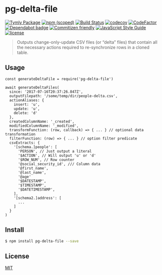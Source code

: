 # pg-delta-file
[![Tymly Package](https://img.shields.io/badge/tymly-package-blue.svg)](https://tymly.io/)
[![npm (scoped)](https://img.shields.io/npm/v/@wmfs/pg-delta-file.svg)](https://www.npmjs.com/package/@wmfs/pg-delta-file)
[![Build Status](https://travis-ci.org/wmfs/pg-delta-file.svg?branch=master)](https://travis-ci.org/wmfs/pg-delta-file)
[![codecov](https://codecov.io/gh/wmfs/pg-delta-file/branch/master/graph/badge.svg)](https://codecov.io/gh/wmfs/pg-delta-file)
[![CodeFactor](https://www.codefactor.io/repository/github/wmfs/pg-delta-file/badge)](https://www.codefactor.io/repository/github/wmfs/pg-delta-file)
[![Dependabot badge](https://img.shields.io/badge/Dependabot-active-brightgreen.svg)](https://dependabot.com/)
[![Commitizen friendly](https://img.shields.io/badge/commitizen-friendly-brightgreen.svg)](http://commitizen.github.io/cz-cli/)
[![JavaScript Style Guide](https://img.shields.io/badge/code_style-standard-brightgreen.svg)](https://standardjs.com)
[![license](https://img.shields.io/github/license/mashape/apistatus.svg)](https://github.com/wmfs/tymly/blob/master/packages/pg-concat/LICENSE)




> Outputs change-only-update CSV files (or “delta” files) that contain all the necessary actions required to re-synchronize rows in a cloned table.

## Usage

```
const generateDeltaFile = require('pg-delta-file')

await generateDeltaFiles(
  since: '2017-07-16T20:37:26.847Z',
  outputFilepath: '/some/temp/dir/people-delta.csv',
  actionAliases: {
    insert: 'u',
    update: 'u',
    delete: 'd'
  },
  createdColumnName: '_created',
  modifiedColumnName: '_modified',
  transformFunction: (row, callback) => { ... } // optional data transformation
  filterFunction: (row) => { ... } // option filter predicate
  csvExtracts: {
    '[schema.]people': [
      'PERSON', // Just output a literal
      '$ACTION', // Will output 'u' or 'd'
      '$ROW_NUM', // Row counter
      '@social_security_id', /// Column data
      '@first_name',
      '@last_name',
      '@age'
      '$DATESTAMP',
      '$TIMESTAMP',
      '$DATETIMESTAMP',
    ],
    '[schema2.]address': [
      ...
    ]
  }
)
```

## <a name="install"></a>Install
```bash
$ npm install pg-delta-file --save
```

## <a name="license"></a>License
[MIT](https://github.com/wmfs/pg-delta-file/blob/master/LICENSE)
